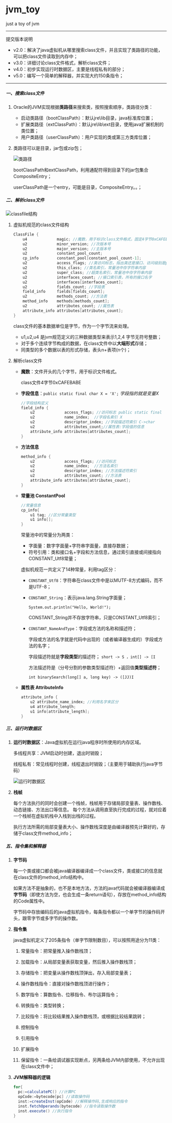 # jvm_toy
just a toy of jvm

----------------------------

提交版本说明

- v2.0：解决了java虚拟机从哪里搜索class文件，并且实现了类路径的功能，可以把class文件读取到内存中；
- v3.0：详细讨论class文件格式，解析class文件；
- v4.0：初步实现运行时数据区，主要是线程私有的部分；
- v5.0：编写一个简单的解释器，并实现大约150条指令；


---------------------


#####  一、搜索class文件

1. Oracle的JVM实现根据**类路径**来搜索类，按照搜索顺序，类路径分类：

   - 启动类路径（bootClassPath）：默认jre\lib目录，java标准库位置；
   - 扩展类路径（extClassPath）：默认jre\lib\ext目录，使用java扩展机制的类位置；
   - 用户类路径（userClassPath）：用户实现的类或第三方类库位置；

2. 类路径可以是目录，jar包或zip包；

   ![类路径](D:\workspace\go\src\jvmgo\resource\类路径.png)

   bootClassPath和extClassPath，利用通配符得到目录下的jar包集合CompositeEntry；

   userClassPath是一个entry，可能是目录，CompositeEntry。。；


##### 二、解析class文件

![classfile结构](D:\workspace\go\src\jvmgo\resource\classfile结构.png)

1. 虚拟机规范的class文件结构

   ```java
   ClassFile {
       u4             magic; //魔数，用于标识class文件格式，固定4字节0xCAFEBABE
       u2             minor_version; //次版本号
       u2             major_version; //主版本号
       u2             constant_pool_count; 
       cp_info        constant_pool[constant_pool_count-1];
       u2             access_flags; //类访问标志，指出类还是接口、访问级别是public还是private；
       u2             this_class; //类名索引，常量池中存字符串内容
       u2             super_class; //超类名索引，常量池中存字符串内容
       u2             interfaces_count; //接口索引表，所有的接口名字
       u2             interfaces[interfaces_count];
       u2             fields_count; //字段表
       field_info     fields[fields_count];
       u2             methods_count; //方法表
       method_info    methods[methods_count];
       u2             attributes_count; //属性表
       attribute_info attributes[attributes_count];
   }
   ```

   class文件的基本数据单位是字节，作为一个字节流来处理。

   - u1,u2,u4 是jvm规范定义的三种数据类型来表示1,2,4 字节无符号整数；
   - 对于多个连续字节构成的数据，在class文件中以**大端形式**存储；
   - 同类型的多个数据以表的形式存储，表头n+表项(n个)；

2. 解析class文件

   - **魔数**：文件开头的几个字节，用于标识文件格式。

     class文件4字节0xCAFEBABE

   - **字段信息**：`public static final char X = 'X';`   *字段指的就是变量X*

     ```java
     //字段结构定义
     field_info {
         u2             access_flags; //访问标志 public static final 
         u2             name_index;  //字段名索引 X
         u2             descriptor_index; //字段描述符索引 C->char 
         u2             attributes_count;//属性表:字段值的信息
         attribute_info attributes[attributes_count];
     }
     ```

   - **方法信息**

     ```java
     method_info {
         u2             access_flags; //访问标志 
         u2             name_index;  //方法名索引
         u2             descriptor_index; //方法描述符索引
         u2             attributes_count; //方法表
         attribute_info attributes[attributes_count];
     }
     ```

   - **常量池 ConstantPool**

     ```java
     //常量信息
     cp_info{
         u1 tag; //区分常量类型
         u1 info[];
     }
     ```

     常量池中的常量分为两类：

     - 字面量：数字字面量+字符串字面量，直接存数据；
     - 符号引用：类和接口名+字段和方法信息，通过索引直接或间接指向CONSTANT_Utf8常量；

     虚拟机规范一共定义了14种常量，利用tag区分：

     - `CONSTANT_Utf8`：字符串在class文件中是以MUTF-8方式编码，而不是UTF-8；

     - `CONSTANT_String`：表示java.lang.String字面量；

       `System.out.println("Hello, World!");` 

       CONSTANT_String并不存放字符串，只是CONSTANT_Utf8索引；

     - `CONSTANT_NameAndType`：字段或方法的名称和描述符；

       字段或方法的名字就是代码中出现的（或者编译器生成的）字段或方法的名字；

       字段描述符就是**字段类型**的描述符； `short -> S ，int[] -> [I`

       方法描述符是（分号分割的参数类型描述符）+返回值**类型描述符**；

       `int binarySearch(long[] a, long key) -> ([JJ)I` 

   - **属性表 AttributeInfo** 

     ```java
     attribute_info {
         u2 attribute_name_index; //利用名字来区分
         u4 attribute_length; 
         u1 info[attribute_length];
     }
     ```


##### 三、运行时数据区

1. **运行时数据区**：Java虚拟机在运行java程序时所使用的内存区域。

   多线程共享：JVM启动时创建，退出时销毁；

   线程私有：常见线程时创建，线程退出时销毁；（主要用于辅助执行java字节码）

   ![运行时数据区](D:\workspace\go\src\jvmgo\resource\运行时数据区.png)

2. **栈帧**

   每个方法执行的同时会创建一个栈帧，栈帧用于存储局部变量表、操作数栈、动态链接、方法出口等信息。
   每个方法从调用直至执行完成的过程，就对应着一个栈帧在虚拟机栈中入栈到出栈的过程。

   执行方法所需的局部变量表大小、操作数栈深度是由编译器预先计算好的，存储于class文件method_info；

##### 五、指令集和解释器

1. **字节码**

   每一个类或接口都会被java编译器编译成一个class文件，类或接口的信息就在class文件的method_info结构中。

   如果方法不是抽象的，也不是本地方法，方法的java代码就会被编译器编译成**字节码**（即使方法为空，也会生成一条return语句），存放在method_info结构的Code属性中。

   字节码中存放编码后的java虚拟机指令，每条指令都以一个单字节的操作码开头，跟零字节或多字节的操作数。

2. **指令集**

   java虚拟机定义了205条指令（单字节限制数目），可以按照用途分为11类：

   1. 常量指令：把常量推入操作数栈顶；
   2. 加载指令：从局部变量表获取变量，然后推入操作数栈顶；
   3. 存储指令：把变量从操作数栈顶弹出，存入局部变量表；
   4. 操作数栈指令：直接对操作数栈顶进行操作；
   5. 数学指令：算数指令、位移指令、布尔运算指令；
   6. 转换指令：类型转换；
   7. 比较指令：将比较结果推入操作数栈顶，或根据比较结果跳转；
   8. 控制指令
   9. 引用指令


   10. 扩展指令


   11. 保留指令：一条给调试器实现断点，另两条给JVM内部使用，不允许出现在class文件中；

3. **JVM解释器的逻辑**

   ```java
   for{
     pc:=calculatePC() //计算PC
     opCode:=bytecode[pc] //读取操作码
     inst:=createInst(opCode) //解释操作码,生成响应的指令
     inst.fetchOperands(bytecode) //指令读取操作数
     inst.execute() //执行指令
   }
   ```

   ​

